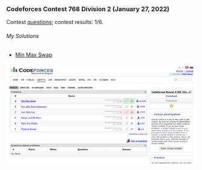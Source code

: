 ### Codeforces Contest 768 Division 2 (January 27, 2022)
Contest [questions](https://codeforces.com/contest/1631 'Link to Contest Questions'); 
contest results: 1/6.

###### My Solutions
* [Min Max Swap](https://github.com/ez2rok/coding-contests/blob/main/week2/contests/codeforces_contest768_division2/minmaxswap.py)

<img src="../../../contest_screenshots/codeforces_contest768_division2.png" alt="Screenshot of my contest results." width="800"/>
